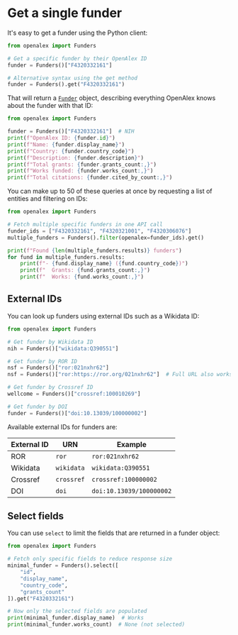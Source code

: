 # Get a single funder

It's easy to get a funder using the Python client:

```python
from openalex import Funders

# Get a specific funder by their OpenAlex ID
funder = Funders()["F4320332161"]

# Alternative syntax using the get method
funder = Funders().get("F4320332161")
```

That will return a [`Funder`](funder-object.md) object, describing everything OpenAlex knows about the funder with that ID:

```python
from openalex import Funders

funder = Funders()["F4320332161"]  # NIH
print(f"OpenAlex ID: {funder.id}")
print(f"Name: {funder.display_name}")
print(f"Country: {funder.country_code}")
print(f"Description: {funder.description}")
print(f"Total grants: {funder.grants_count:,}")
print(f"Works funded: {funder.works_count:,}")
print(f"Total citations: {funder.cited_by_count:,}")
```

You can make up to 50 of these queries at once by requesting a list of entities and filtering on IDs:

```python
from openalex import Funders

# Fetch multiple specific funders in one API call
funder_ids = ["F4320332161", "F4320321001", "F4320306076"]
multiple_funders = Funders().filter(openalex=funder_ids).get()

print(f"Found {len(multiple_funders.results)} funders")
for fund in multiple_funders.results:
    print(f"- {fund.display_name} ({fund.country_code})")
    print(f"  Grants: {fund.grants_count:,}")
    print(f"  Works: {fund.works_count:,}")
```

## External IDs

You can look up funders using external IDs such as a Wikidata ID:

```python
from openalex import Funders

# Get funder by Wikidata ID
nih = Funders()["wikidata:Q390551"]

# Get funder by ROR ID
nsf = Funders()["ror:021nxhr62"]
nsf = Funders()["ror:https://ror.org/021nxhr62"]  # Full URL also works

# Get funder by Crossref ID
wellcome = Funders()["crossref:100010269"]

# Get funder by DOI
funder = Funders()["doi:10.13039/100000002"]
```

Available external IDs for funders are:

| External ID | URN | Example |
|------------|-----|---------|
| ROR | `ror` | `ror:021nxhr62` |
| Wikidata | `wikidata` | `wikidata:Q390551` |
| Crossref | `crossref` | `crossref:100000002` |
| DOI | `doi` | `doi:10.13039/100000002` |

## Select fields

You can use `select` to limit the fields that are returned in a funder object:

```python
from openalex import Funders

# Fetch only specific fields to reduce response size
minimal_funder = Funders().select([
    "id", 
    "display_name", 
    "country_code",
    "grants_count"
]).get("F4320332161")

# Now only the selected fields are populated
print(minimal_funder.display_name)  # Works
print(minimal_funder.works_count)  # None (not selected)
```
